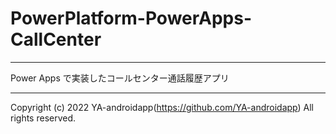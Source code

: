 # PowerPlatform-PowerApps-CallCenter

---

Power Apps で実装したコールセンター通話履歴アプリ

---

Copyright (c) 2022 YA-androidapp(https://github.com/YA-androidapp) All rights reserved.
